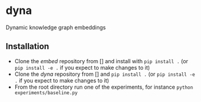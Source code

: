 # dyna

Dynamic knowledge graph embeddings

## Installation

* Clone the _embed_ repository from [] and install with `pip install .` (or `pip install -e .` if you expect to make changes to it) 
* Clone the _dyna_ repository from [] and `pip install .` (or `pip install -e .` if you expect to make changes to it)
* From the root directory run one of the experiments, for instance `python experiments/baseline.py `

